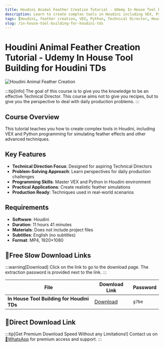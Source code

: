 ```yaml
---
title: Houdini Animal Feather Creation Tutorial - Udemy In House Tool Building for Houdini TDs
description: Learn to create complex tools in Houdini including VEX, Python for simulating feather effects. Gain the knowledge to be an effective Technical Director.
tags: [Houdini, feather creation, VEX, Python, Technical Director, Houdini TD, Udemy, 3D animation, visual effects]
slug: /in-house-tool-building-for-houdini-tds
---
```


<!--Last updated: Sep 17 2025-->

# Houdini Animal Feather Creation Tutorial - Udemy In House Tool Building for Houdini TDs

![Houdini Animal Feather Creation](https://www.gfxcamp.com/wp-content/uploads/2025/09/Udemy-In-House-Tool-Building-for-Houdini-TDs.jpg)

:::tip[info]
The goal of this course is to give you the knowledge to be an effective Technical Director. This course aims not to give you recipes, but to give you the perspective to deal with daily production problems.
:::

## Course Overview

This tutorial teaches you how to create complex tools in Houdini, including VEX and Python programming for simulating feather effects and other advanced techniques.

## Key Features

- **Technical Direction Focus**: Designed for aspiring Technical Directors
- **Problem-Solving Approach**: Learn perspectives for daily production challenges
- **Programming Skills**: Master VEX and Python in Houdini environment
- **Practical Applications**: Create realistic feather simulations
- **Production Ready**: Techniques used in real-world scenarios

## Requirements

- **Software**: Houdini
- **Duration**: 11 hours 41 minutes
- **Materials**: Does not include project files
- **Subtitles**: English (no subtitles)
- **Format**: MP4, 1920×1080

## 🐌Free Slow Download Links

:::warning[Download]
Click on the link to go to the download page. The extraction password is provided next to the link.
:::

| File | Download Link | Password |
| ---- | ------------- | -------- |
| **In House Tool Building for Houdini TDs** | [Download](https://pan.baidu.com/s/1Etw7SAZT6vC5DsoAdI8-MA?pwd=g7be) | `g7be` |

## 🚀Direct Download Link
:::tip[Get Premium Download Speed Without any Limitations!]
Contact us on [💬WhatsApp](https://wa.me/+8613237610083) for premium  access and support.
:::